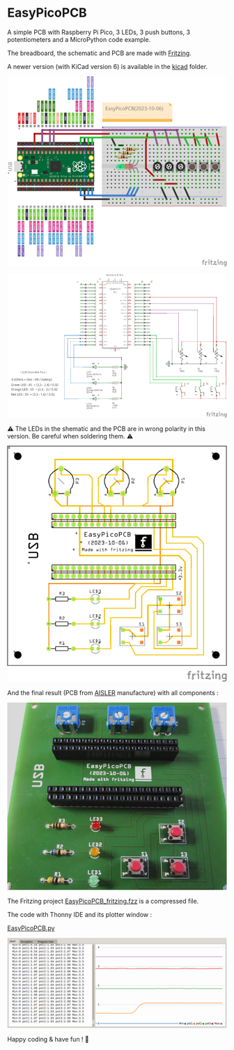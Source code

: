 # EasyPicoPCB

A simple PCB with Raspberry Pi Pico, 3 LEDs, 3 push buttons, 3 potentiometers and a MicroPython code example.

The breadboard, the schematic and PCB are made with [Fritzing](https://fritzing.org/).

A newer version (with KiCad version 6) is available in the [kicad](kicad) folder.

![](assets/EasyPicoPCB_bb.png)

![](assets/EasyPicoPCB_schem.png)

⚠️ The LEDs in the shematic and the PCB are in wrong polarity in this version. Be careful when soldering them. ⚠️

![](assets/EasyPicoPCB_pcb.png)

And the final result (PCB from [AISLER](https://aisler.net/) manufacture) with all components :

![](assets/EasyPicoPCB_final.png)

The Fritzing project [EasyPicoPCB_fritzing.fzz](EasyPicoPCB_fritzing.fzz) is a compressed file.

The code with Thonny IDE and its plotter window :

[EasyPicoPCB.py](EasyPicoPCB.py)

![](assets/EasyPicoPCB_thonny.png)

Happy coding & have fun ! :partying_face:
